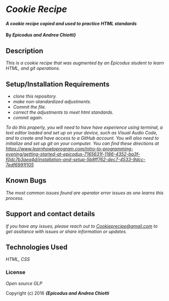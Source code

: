 # _Cookie Recipe_

#### _A cookie recipe copied and used to practice HTML standards_

#### By _**Epicodus and Andrea Chiotti}**_

## Description

_This is a cookie recipe that was augmented by an Epicodus student to learn HTML, and git operations._

## Setup/Installation Requirements

* _clone this repository._
* _make non-standardized adjustments._
* _Commit the file._
* _correct the adjustments to meet html standards._
* _commit again._

_To do this properly, you will need to have have experience using terminal, a text editor loaded and set up on your device, such as Visual Audio Code, and to create and have access to a GitHub account. You will also need to initialize and set up git on your computer. You can find these directions at https://www.learnhowtoprogram.com/intro-to-programming-evening/getting-started-at-epicodus-7165631f-1186-4352-ba3f-f0dc7b3aea4d/installation-and-setup-5b8ff762-dec7-4533-9dcc-7edf6991f105_

## Known Bugs

_The most common issues found are operator error issues as one learns this process._

## Support and contact details

_If you have any issues, please reach out to Cookieprecipe@gmail.com to get assitance with issues or share information or updates._

## Technologies Used

_HTML, CSS_

### License

*Open source GLP*

Copyright (c) 2016 **_{Epicodus and Andrea Chiotti_**